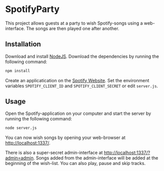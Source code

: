 # SpotifyParty

This project allows guests at a party to wish Spotify-songs using a web-interface. The songs are then played one after
another.

## Installation
Download and install [NodeJS](https://nodejs.org/). Download the dependencies by running the following command:

  ```bash
  npm install
  ```

Create an applicatication on the [Spotify Website](https://developer.spotify.com/my-applications/). Set the
environment variables `SPOTIFY_CLIENT_ID` and `SPOTIFY_CLIENT_SECRET` or edit `server.js`.

## Usage

Open the Spotify-application on your computer and start the server by running the following command:

  ```bash
  node server.js
  ```
  
You can now wish songs by opening your web-browser at <http://localhost:1337/>.

There is also a super-secret admin-interface at <http://localhost:1337/?admin=admin>. Songs added from the
admin-interface will be added at the beginning of the wish-list. You can also play, pause and skip tracks.
